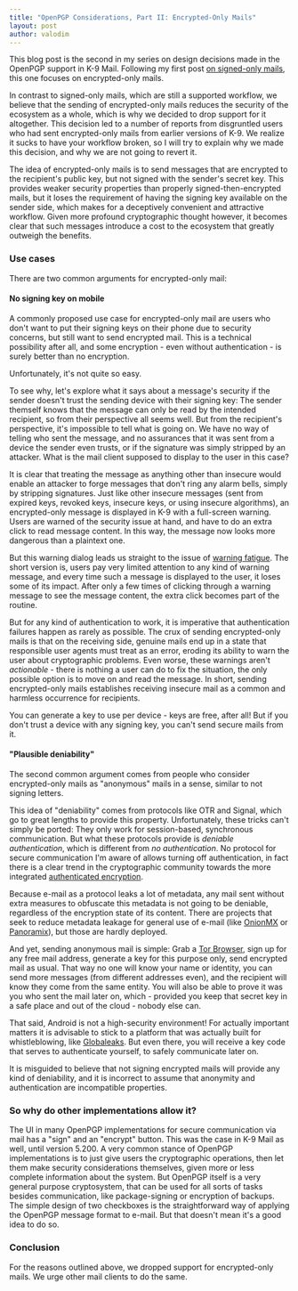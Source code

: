 ```yaml
---
title: "OpenPGP Considerations, Part II: Encrypted-Only Mails"
layout: post
author: valodim
---
```


This blog post is the second in my series on design decisions made in the OpenPGP support in K-9 Mail.
Following my first post [on signed-only mails](https://k9mail.github.io/2016/11/24/OpenPGP-Considerations-Part-I.html), this one focuses on encrypted-only mails.

In contrast to signed-only mails, which are still a supported workflow, we believe that the sending of encrypted-only mails reduces the security of the ecosystem as a whole, which is why we decided to drop support for it altogether.
This decision led to a number of reports from disgruntled users who had sent encrypted-only mails from earlier versions of K-9.
We realize it sucks to have your workflow broken, so I will try to explain why we made this decision, and why we are not going to revert it.

The idea of encrypted-only mails is to send messages that are encrypted to the recipient's public key, but not signed with the sender's secret key.
This provides weaker security properties than properly signed-then-encrypted mails, but it loses the requirement of having the signing key available on the sender side, which makes for a deceptively convenient and attractive workflow.
Given more profound cryptographic thought however, it becomes clear that such messages introduce a cost to the ecosystem that greatly outweigh the benefits.

### Use cases

There are two common arguments for encrypted-only mail:

#### No signing key on mobile

A commonly proposed use case for encrypted-only mail are users who don't want to put their signing keys on their phone due to security concerns, but still want to send encrypted mail.
This is a technical possibility after all, and some encryption - even without authentication - is surely better than no encryption.

Unfortunately, it's not quite so easy.

To see why, let's explore what it says about a message's security if the sender doesn't trust the sending device with their signing key:
The sender themself knows that the message can only be read by the intended recipient, so from their perspective all seems well.
But from the recipient's perspective, it's impossible to tell what is going on.
We have no way of telling who sent the message, and no assurances that it was sent from a device the sender even trusts, or if the signature was simply stripped by an attacker.
What is the mail client supposed to display to the user in this case?

It is clear that treating the message as anything other than insecure would enable an attacker to forge messages that don't ring any alarm bells, simply by stripping signatures.
Just like other insecure messages (sent from expired keys, revoked keys, insecure keys, or using insecure algorithms), an encrypted-only message is displayed in K-9 with a full-screen warning.
Users are warned of the security issue at hand, and have to do an extra click to read message content.
In this way, the message now looks more dangerous than a plaintext one.

But this warning dialog leads us straight to the issue of [warning fatigue](http://people.ischool.berkeley.edu/~jensg/research/paper/Grossklags-NSPW11.pdf).
The short version is, users pay very limited attention to any kind of warning message, and every time such a message is displayed to the user, it loses some of its impact.
After only a few times of clicking through a warning message to see the message content, the extra click becomes part of the routine.

But for any kind of authentication to work, it is imperative that authentication failures happen as rarely as possible.
The crux of sending encrypted-only mails is that on the receiving side, genuine mails end up in a state that responsible user agents must treat as an error, eroding its ability to warn the user about cryptographic problems.
Even worse, these warnings aren't *actionable* - there is nothing a user can do to fix the situation, the only possible option is to move on and read the message.
In short, sending encrypted-only mails establishes receiving insecure mail as a common and harmless occurrence for recipients.

You can generate a key to use per device - keys are free, after all!
But if you don't trust a device with any signing key, you can't send secure mails from it.

#### "Plausible deniability"

The second common argument comes from people who consider encrypted-only mails as "anonymous" mails in a sense, similar to not signing letters.

This idea of "deniability" comes from protocols like OTR and Signal, which go to great lengths to provide this property.
Unfortunately, these tricks can't simply be ported: They only work for session-based, synchronous communication.
But what these protocols provide is *deniable authentication*, which is different from *no authentication*.
No protocol for secure communication I'm aware of allows turning off authentication, in fact there is a clear trend in the cryptographic community towards the more integrated [authenticated encryption](https://en.wikipedia.org/wiki/Authenticated_encryption).

Because e-mail as a protocol leaks a lot of metadata, any mail sent without extra measures to obfuscate this metadata is not going to be deniable, regardless of the encryption state of its content.
There are projects that seek to reduce metadata leakage for general use of e-mail (like [OnionMX](https://github.com/ehloonion/onionmx) or [Panoramix](https://panoramix-project.eu/)), but those are hardly deployed.

And yet, sending anonymous mail is simple:
Grab a [Tor Browser](https://www.torproject.org/projects/torbrowser.html.en), sign up for any free mail address, generate a key for this purpose only, send encrypted mail as usual.
That way no one will know your name or identity, you can send more messages (from different addresses even), and the recipient will know they come from the same entity.
You will also be able to prove it was you who sent the mail later on, which - provided you keep that secret key in a safe place and out of the cloud - nobody else can.

That said, Android is not a high-security environment!
For actually important matters it is advisable to stick to a platform that was actually built for whistleblowing, like [Globaleaks](https://www.globaleaks.org/implementations/).
But even there, you will receive a key code that serves to authenticate yourself, to safely communicate later on.

It is misguided to believe that not signing encrypted mails will provide any kind of deniability, and it is incorrect to assume that anonymity and authentication are incompatible properties.

### So why do other implementations allow it?

The UI in many OpenPGP implementations for secure communication via mail has a "sign" and an "encrypt" button.
This was the case in K-9 Mail as well, until version 5.200.
A very common stance of OpenPGP implementations is to just give users the cryptographic operations, then let them make security considerations themselves, given more or less complete information about the system.
But OpenPGP itself is a very general purpose cryptosystem, that can be used for all sorts of tasks besides communication, like package-signing or encryption of backups.
The simple design of two checkboxes is the straightforward way of applying the OpenPGP message format to e-mail.
But that doesn't mean it's a good idea to do so.

### Conclusion

For the reasons outlined above, we dropped support for encrypted-only mails.
We urge other mail clients to do the same.
